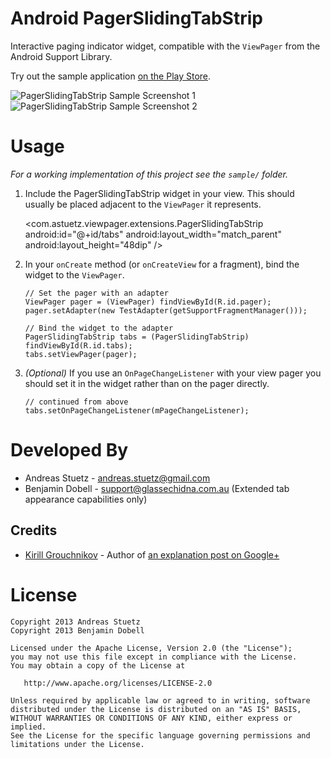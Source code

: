 Android PagerSlidingTabStrip
============================

Interactive paging indicator widget, compatible with the `ViewPager` from the 
Android Support Library. 

Try out the sample application [on the Play Store][3].

![PagerSlidingTabStrip Sample Screenshot 1][4]        ![PagerSlidingTabStrip Sample Screenshot 2][5]

Usage
=====

*For a working implementation of this project see the `sample/` folder.*

  1. Include the PagerSlidingTabStrip widget in your view. This should usually be placed
     adjacent to the `ViewPager` it represents.

        <com.astuetz.viewpager.extensions.PagerSlidingTabStrip
            android:id="@+id/tabs"
            android:layout_width="match_parent"
            android:layout_height="48dip" />

  2. In your `onCreate` method (or `onCreateView` for a fragment), bind the
     widget to the `ViewPager`.

         // Set the pager with an adapter
         ViewPager pager = (ViewPager) findViewById(R.id.pager);
         pager.setAdapter(new TestAdapter(getSupportFragmentManager()));

         // Bind the widget to the adapter
         PagerSlidingTabStrip tabs = (PagerSlidingTabStrip) findViewById(R.id.tabs);
         tabs.setViewPager(pager);

  3. *(Optional)* If you use an `OnPageChangeListener` with your view pager
     you should set it in the widget rather than on the pager directly.

         // continued from above
         tabs.setOnPageChangeListener(mPageChangeListener);


Developed By
============

 * Andreas Stuetz - <andreas.stuetz@gmail.com>
 * Benjamin Dobell - <support@glassechidna.com.au> (Extended tab appearance capabilities only)

Credits
-------

 * [Kirill Grouchnikov][1] - Author of [an explanation post on Google+][2]


License
=======

    Copyright 2013 Andreas Stuetz
    Copyright 2013 Benjamin Dobell

    Licensed under the Apache License, Version 2.0 (the "License");
    you may not use this file except in compliance with the License.
    You may obtain a copy of the License at

       http://www.apache.org/licenses/LICENSE-2.0

    Unless required by applicable law or agreed to in writing, software
    distributed under the License is distributed on an "AS IS" BASIS,
    WITHOUT WARRANTIES OR CONDITIONS OF ANY KIND, either express or implied.
    See the License for the specific language governing permissions and
    limitations under the License.





 [1]: https://plus.google.com/108761828584265913206/posts
 [2]: https://plus.google.com/108761828584265913206/posts/Cwk7joBV3AC
 [3]: https://play.google.com/store/apps/details?id=com.astuetz.viewpager.extensions.sample
 [4]: https://lh3.ggpht.com/PXS7EmHhQZdT1Oa379iy91HX3ByWAQnFZAthMAFa_QHAOHNClEaXU5nxDEAj1F2eqbk
 [5]: https://lh3.ggpht.com/oaksDoUcQlGB4j7VEkBCOjrvSzjtzVHHcKq8pAnGVfm6oxkcJg_w1QS4tyP3fLcqrwcX
